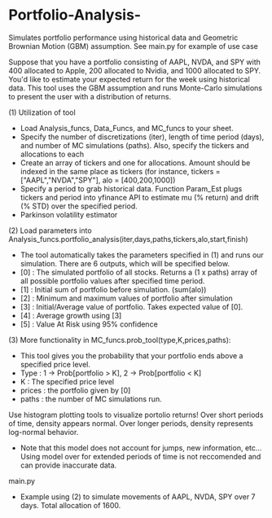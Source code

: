 # Portfolio-Analysis-
Simulates portfolio performance using historical data and Geometric Brownian Motion (GBM) assumption. See main.py for example of use case

Suppose that you have a portfolio consisting of AAPL, NVDA, and SPY with 400 allocated to Apple, 200 allocated to Nvidia, and 1000 allocated to SPY. You'd like to estimate your expected return for the week using historical data. This tool uses the GBM assumption and runs Monte-Carlo simulations to present the user with a distribution of returns.

(1) Utilization of tool
*  Load Analysis_funcs, Data_Funcs, and MC_funcs to your sheet.
*  Specify the number of discretizations (iter), length of time period (days), and number of MC simulations (paths). Also, specify the tickers and allocations to each
*  Create an array of tickers and one for allocations. Amount should be indexed in the same place as tickers (for instance, tickers = ["AAPL","NVDA","SPY"], alo = [400,200,1000])
*  Specify a period to grab historical data. Function Param_Est plugs tickers and period into yfinance API to estimate mu (% return) and drift (% STD) over the specified period.
*  Parkinson volatility estimator 

(2) Load parameters into Analysis_funcs.portfolio_analysis(iter,days,paths,tickers,alo,start,finish)
*  The tool automatically takes the parameters specified in (1) and runs our simulation. There are 6 outputs, which will be specified below. 
*  [0] : The simulated portfolio of all stocks. Returns a (1 x paths) array of all possible portfolio values after specified time period.
*  [1] : Initial sum of portfolio before simulation. (sum(alo))
*  [2] : Minimum and maximum values of portfolio after simulation
*  [3] : Initial/Average value of portfolio. Takes expected value of [0].
*  [4] : Average growth using [3]
*  [5] : Value At Risk using 95% confidence

(3) More functionality in MC_funcs.prob_tool(type,K,prices,paths):
*  This tool gives you the probability that your portfolio ends above a specified price level. 
*  Type : 1 -> Prob[portfolio > K], 2 -> Prob[portfolio < K]
*  K : The specified price level
*  prices : the portfolio given by [0]
*  paths : the number of MC simulations run. 

Use histogram plotting tools to visualize portolio returns! Over short periods of time, density appears normal. Over longer periods, density represents log-normal behavior. 
*  Note that this model does not account for jumps, new information, etc... Using model over for extended periods of time is not reccomended and can provide inaccurate data.  
  
main.py
*  Example using (2) to simulate movements of AAPL, NVDA, SPY over 7 days. Total allocation of 1600. 


